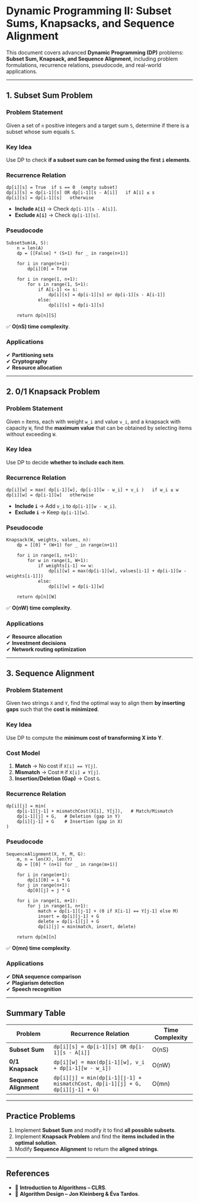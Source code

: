 # Dynamic Programming II: Subset Sums, Knapsacks, and Sequence Alignment

This document covers advanced **Dynamic Programming (DP)** problems: **Subset Sum, Knapsack, and Sequence Alignment**, including problem formulations, recurrence relations, pseudocode, and real-world applications.

---

## **1. Subset Sum Problem**
### **Problem Statement**
Given a set of `n` positive integers and a target sum `S`, determine if there is a subset whose sum equals `S`.

### **Key Idea**
Use DP to check **if a subset sum can be formed using the first `i` elements**.

### **Recurrence Relation**
```
dp[i][s] = True  if s == 0  (empty subset)
dp[i][s] = dp[i-1][s] OR dp[i-1][s - A[i]]   if A[i] ≤ s
dp[i][s] = dp[i-1][s]   otherwise
```
- **Include `A[i]`** → Check `dp[i-1][s - A[i]]`.
- **Exclude `A[i]`** → Check `dp[i-1][s]`.

### **Pseudocode**
```
SubsetSum(A, S):
    n = len(A)
    dp = [[False] * (S+1) for _ in range(n+1)]
    
    for i in range(n+1):
        dp[i][0] = True
    
    for i in range(1, n+1):
        for s in range(1, S+1):
            if A[i-1] <= s:
                dp[i][s] = dp[i-1][s] or dp[i-1][s - A[i-1]]
            else:
                dp[i][s] = dp[i-1][s]
    
    return dp[n][S]
```
✅ **O(nS) time complexity**.

### **Applications**
✔ **Partitioning sets**  
✔ **Cryptography**  
✔ **Resource allocation**  

---

## **2. 0/1 Knapsack Problem**
### **Problem Statement**
Given `n` items, each with weight `w_i` and value `v_i`, and a knapsack with capacity `W`, find the **maximum value** that can be obtained by selecting items without exceeding `W`.

### **Key Idea**
Use DP to decide **whether to include each item**.

### **Recurrence Relation**
```
dp[i][w] = max( dp[i-1][w], dp[i-1][w - w_i] + v_i )   if w_i ≤ w
dp[i][w] = dp[i-1][w]   otherwise
```
- **Include `i`** → Add `v_i` to `dp[i-1][w - w_i]`.
- **Exclude `i`** → Keep `dp[i-1][w]`.

### **Pseudocode**
```
Knapsack(W, weights, values, n):
    dp = [[0] * (W+1) for _ in range(n+1)]
    
    for i in range(1, n+1):
        for w in range(1, W+1):
            if weights[i-1] <= w:
                dp[i][w] = max(dp[i-1][w], values[i-1] + dp[i-1][w - weights[i-1]])
            else:
                dp[i][w] = dp[i-1][w]
    
    return dp[n][W]
```
✅ **O(nW) time complexity**.

### **Applications**
✔ **Resource allocation**  
✔ **Investment decisions**  
✔ **Network routing optimization**  

---

## **3. Sequence Alignment**
### **Problem Statement**
Given two strings `X` and `Y`, find the optimal way to align them **by inserting gaps** such that the **cost is minimized**.

### **Key Idea**
Use DP to compute the **minimum cost of transforming X into Y**.

### **Cost Model**
1. **Match** → No cost if `X[i] == Y[j]`.
2. **Mismatch** → Cost `M` if `X[i] ≠ Y[j]`.
3. **Insertion/Deletion (Gap)** → Cost `G`.

### **Recurrence Relation**
```
dp[i][j] = min( 
    dp[i-1][j-1] + mismatchCost(X[i], Y[j]),   # Match/Mismatch
    dp[i-1][j] + G,   # Deletion (gap in Y)
    dp[i][j-1] + G    # Insertion (gap in X)
)
```

### **Pseudocode**
```
SequenceAlignment(X, Y, M, G):
    m, n = len(X), len(Y)
    dp = [[0] * (n+1) for _ in range(m+1)]
    
    for i in range(m+1):
        dp[i][0] = i * G
    for j in range(n+1):
        dp[0][j] = j * G
    
    for i in range(1, m+1):
        for j in range(1, n+1):
            match = dp[i-1][j-1] + (0 if X[i-1] == Y[j-1] else M)
            insert = dp[i][j-1] + G
            delete = dp[i-1][j] + G
            dp[i][j] = min(match, insert, delete)
    
    return dp[m][n]
```
✅ **O(mn) time complexity**.

### **Applications**
✔ **DNA sequence comparison**  
✔ **Plagiarism detection**  
✔ **Speech recognition**  

---

## **Summary Table**
| **Problem** | **Recurrence Relation** | **Time Complexity** |
|-------------|-------------------------|---------------------|
| **Subset Sum** | `dp[i][s] = dp[i-1][s] OR dp[i-1][s - A[i]]` | O(nS) |
| **0/1 Knapsack** | `dp[i][w] = max(dp[i-1][w], v_i + dp[i-1][w - w_i])` | O(nW) |
| **Sequence Alignment** | `dp[i][j] = min(dp[i-1][j-1] + mismatchCost, dp[i-1][j] + G, dp[i][j-1] + G)` | O(mn) |

---

## **Practice Problems**
1. Implement **Subset Sum** and modify it to find **all possible subsets**.
2. Implement **Knapsack Problem** and find the **items included in the optimal solution**.
3. Modify **Sequence Alignment** to return the **aligned strings**.

---

## **References**
- 📖 **Introduction to Algorithms – CLRS**.
- 📖 **Algorithm Design – Jon Kleinberg & Éva Tardos**.